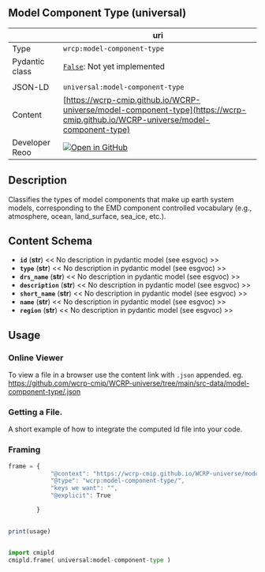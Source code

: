 

<section id="info">

# Model Component Type  (universal)

|  | uri |
| --- | --- |
| Type | `wrcp:model-component-type` |
| Pydantic class | [`False`](https://github.com/ESGF/esgf-vocab/blob/main/src/esgvoc/api/data_descriptors/False.py):  Not yet implemented |
| | |
| JSON-LD | `universal:model-component-type` |
| Content | [https://wcrp-cmip.github.io/WCRP-universe/model-component-type](https://wcrp-cmip.github.io/WCRP-universe/model-component-type) |
| Developer Reoo | [![Open in GitHub](https://img.shields.io/badge/Open-GitHub-blue?logo=github&style=flat-square)](https://github.com/wcrp-cmip/WCRP-universe/tree/main/src-data/model-component-type) |


</section>
    

<section id="description">

## Description

Classifies the types of model components that make up earth system models, corresponding to the EMD component controlled vocabulary (e.g., atmosphere, ocean, land_surface, sea_ice, etc.).

</section>


<section id="schema">

## Content Schema

- **`id`** (**str**) 
  << No description in pydantic model (see esgvoc) >>
- **`type`** (**str**) 
  << No description in pydantic model (see esgvoc) >>
- **`drs_name`** (**str**) 
  << No description in pydantic model (see esgvoc) >>
- **`description`** (**str**) 
  << No description in pydantic model (see esgvoc) >>
- **`short_name`** (**str**) 
  << No description in pydantic model (see esgvoc) >>
- **`name`** (**str**) 
  << No description in pydantic model (see esgvoc) >>
- **`region`** (**str**) 
  << No description in pydantic model (see esgvoc) >>





</section>   

<section id="usage">

## Usage

### Online Viewer 
To view a file in a browser use the content link with `.json` appended. eg. https://github.com/wcrp-cmip/WCRP-universe/tree/main/src-data/model-component-type/.json

### Getting a File. 

A short example of how to integrate the computed ld file into your code. 

### Framing
```js
frame = {
            "@context": "https://wcrp-cmip.github.io/WCRP-universe/model-component-type/_context_",
            "@type": "wcrp:model-component-type/",
            "keys we want": "",
            "@explicit": True

        }
        

print(usage)

```

```python

import cmipld
cmipld.frame( universal:model-component-type )

```
</section>

    